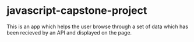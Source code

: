 # javascript-capstone-project
This is an app which helps the user browse through a set of data which has been recieved by an API and displayed on the page. 
